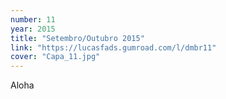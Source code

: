 ```yaml
---
number: 11
year: 2015
title: "Setembro/Outubro 2015"
link: "https://lucasfads.gumroad.com/l/dmbr11"
cover: "Capa_11.jpg"
---
```

Aloha
